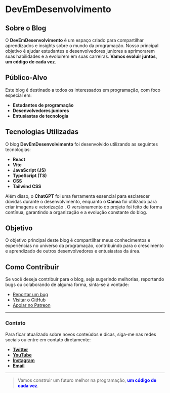 # DevEmDesenvolvimento


## Sobre o Blog

O **DevEmDesenvolvimento** é um espaço criado para compartilhar aprendizados e insights sobre o mundo da programação. Nosso principal objetivo é ajudar estudantes e desenvolvedores juniores a aprimorarem suas habilidades e a evoluírem em suas carreiras. **Vamos evoluir juntos, um código de cada vez**.

## Público-Alvo

Este blog é destinado a todos os interessados em programação, com foco especial em:

- **Estudantes de programação**
- **Desenvolvedores juniores**
- **Entusiastas de tecnologia**

## Tecnologias Utilizadas

O blog **DevEmDesenvolvimento** foi desenvolvido utilizando as seguintes tecnologias:

- **React**
- **Vite**
- **JavaScript (JS)**
- **TypeScript (TS)**
- **CSS**
- **Tailwind CSS**

Além disso, o **ChatGPT** foi uma ferramenta essencial para esclarecer dúvidas durante o desenvolvimento, enquanto o **Canva** foi utilizado para criar imagens e vetorização . O versionamento do projeto foi feito de forma contínua, garantindo a organização e a evolução constante do blog.

## Objetivo

O objetivo principal deste blog é compartilhar meus conhecimentos e experiências no universo da programação, contribuindo para o crescimento e aprendizado de outros desenvolvedores e entusiastas da área.

## Como Contribuir

Se você deseja contribuir para o blog, seja sugerindo melhorias, reportando bugs ou colaborando de alguma forma, sinta-se à vontade:

- [Reportar um bug](mailto:pedrosousa2160@gmail.com)
- [Visitar o GitHub](https://github.com/PedroReoli)
- [Apoiar no Patreon](#)

---

### Contato

Para ficar atualizado sobre novos conteúdos e dicas, siga-me nas redes sociais ou entre em contato diretamente:

- **[Twitter](https://x.com/opedroreoli)**
- **[YouTube](https://www.youtube.com/@DevDesenvolvimento)**
- **[Instagram](https://www.instagram.com/01_dev_em_desenvolvimento)**
- **[Email](mailto:pedrosousa2160@gmail.com)**

---

> Vamos construir um futuro melhor na programação, **<span style="color:blue">um código de cada vez</span>**.

